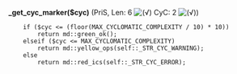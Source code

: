 **_get_cyc_marker($cyc)** (PriS, Len: 6 ![(&radic;)](https://raw.github.com/TheB3Rt0z/schrimp/master/.inc/img/icon_16x16_green_ok.png "") CyC: 2 ![(&radic;)](https://raw.github.com/TheB3Rt0z/schrimp/master/.inc/img/icon_16x16_green_ok.png ""))  
  
        if ($cyc <= (floor(MAX_CYCLOMATIC_COMPLEXITY / 10) * 10))
            return md::green_ok();
        elseif ($cyc <= MAX_CYCLOMATIC_COMPLEXITY)
            return md::yellow_ops(self::_STR_CYC_WARNING);
        else
            return md::red_ics(self::_STR_CYC_ERROR);
